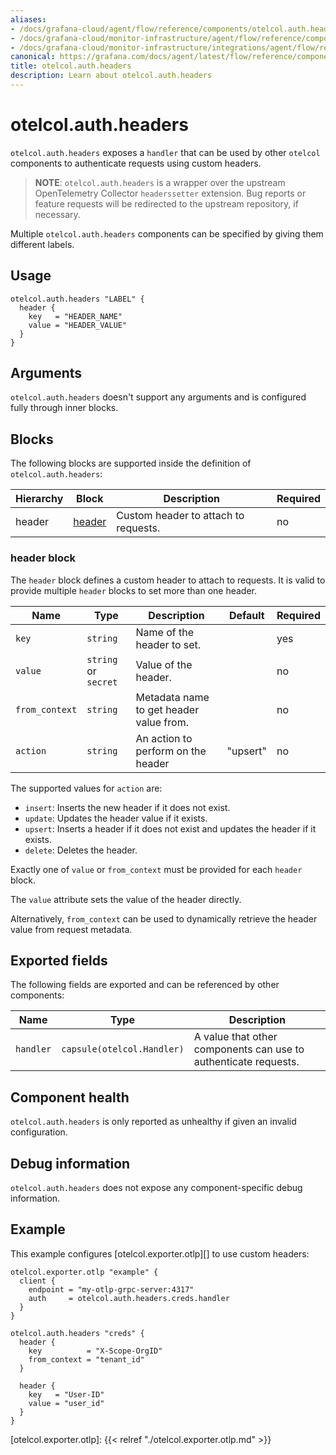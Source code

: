 ```yaml
---
aliases:
- /docs/grafana-cloud/agent/flow/reference/components/otelcol.auth.headers/
- /docs/grafana-cloud/monitor-infrastructure/agent/flow/reference/components/otelcol.auth.headers/
- /docs/grafana-cloud/monitor-infrastructure/integrations/agent/flow/reference/components/otelcol.auth.headers/
canonical: https://grafana.com/docs/agent/latest/flow/reference/components/otelcol.auth.headers/
title: otelcol.auth.headers
description: Learn about otelcol.auth.headers
---
```


# otelcol.auth.headers

`otelcol.auth.headers` exposes a `handler` that can be used by other `otelcol`
components to authenticate requests using custom headers.

> **NOTE**: `otelcol.auth.headers` is a wrapper over the upstream OpenTelemetry
> Collector `headerssetter` extension. Bug reports or feature requests will be
> redirected to the upstream repository, if necessary.

Multiple `otelcol.auth.headers` components can be specified by giving them
different labels.

## Usage

```river
otelcol.auth.headers "LABEL" {
  header {
    key   = "HEADER_NAME"
    value = "HEADER_VALUE"
  }
}
```

## Arguments

`otelcol.auth.headers` doesn't support any arguments and is configured fully
through inner blocks.

## Blocks

The following blocks are supported inside the definition of
`otelcol.auth.headers`:

Hierarchy | Block | Description | Required
--------- | ----- | ----------- | --------
header | [header][] | Custom header to attach to requests. | no

[header]: #header-block

### header block

The `header` block defines a custom header to attach to requests. It is valid
to provide multiple `header` blocks to set more than one header.

Name | Type | Description | Default | Required
---- | ---- | ----------- | ------- | --------
`key` | `string` | Name of the header to set. | | yes
`value` | `string` or `secret` | Value of the header. | | no
`from_context` | `string` | Metadata name to get header value from. | | no
`action` | `string` | An action to perform on the header | "upsert" | no

The supported values for `action` are:
* `insert`: Inserts the new header if it does not exist.
* `update`: Updates the header value if it exists.
* `upsert`: Inserts a header if it does not exist and updates the header if it exists.
* `delete`: Deletes the header.

Exactly one of `value` or `from_context` must be provided for each `header`
block.

The `value` attribute sets the value of the header directly.

Alternatively, `from_context` can be used to dynamically retrieve the header
value from request metadata.

## Exported fields

The following fields are exported and can be referenced by other components:

Name | Type | Description
---- | ---- | -----------
`handler` | `capsule(otelcol.Handler)` | A value that other components can use to authenticate requests.

## Component health

`otelcol.auth.headers` is only reported as unhealthy if given an invalid
configuration.

## Debug information

`otelcol.auth.headers` does not expose any component-specific debug information.

## Example

This example configures [otelcol.exporter.otlp][] to use custom headers:

```river
otelcol.exporter.otlp "example" {
  client {
    endpoint = "my-otlp-grpc-server:4317"
    auth     = otelcol.auth.headers.creds.handler
  }
}

otelcol.auth.headers "creds" {
  header {
    key          = "X-Scope-OrgID"
    from_context = "tenant_id"
  }

  header {
    key   = "User-ID"
    value = "user_id"
  }
}
```

[otelcol.exporter.otlp]: {{< relref "./otelcol.exporter.otlp.md" >}}
